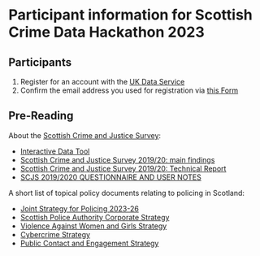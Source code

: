 # Participant information for Scottish Crime Data Hackathon 2023

## Participants

1. Register for an account with the [UK Data Service](https://ukdataservice.ac.uk/)
2. Confirm the email address you used for registration via [this Form](https://forms.office.com/e/i1cx5L5cKN)





## Pre-Reading

About the [Scottish Crime and Justice Survey](https://www.gov.scot/collections/scottish-crime-and-justice-survey/):
- [Interactive Data Tool](https://scotland.shinyapps.io/sg-scottish-crime-justice-survey/)
- [Scottish Crime and Justice Survey 2019/20: main findings](https://www.gov.scot/publications/scottish-crime-justice-survey-2019-20-main-findings/)
- [Scottish Crime and Justice Survey 2019/20: Technical Report](https://www.gov.scot/binaries/content/documents/govscot/publications/statistics/2021/02/scottish-crime-and-justice-survey-2019-20-supplementary-documents/documents/scjs-2019-20---technical-report/scjs-2019-20---technical-report/govscot%3Adocument/2019_20%2BSCJS%2B-%2BTechnical%2BReport2.pdf)
- [SCJS 2019/2020 QUESTIONNAIRE AND USER NOTES](https://www.gov.scot/binaries/content/documents/govscot/publications/statistics/2021/02/scottish-crime-and-justice-survey-2019-20-supplementary-documents/documents/scjs-2019-20---questionnaire/scjs-2019-20---questionnaire/govscot%3Adocument/SCJS%2B2019_20%2B-%2BQuestionnaire.pdf)

A short list of topical policy documents relating to policing in Scotland:
- [Joint Strategy for Policing 2023-26](https://www.spa.police.uk/spa-media/m3odwrfe/item-9-design-version-joint-strategy-for-policing-2023-26.pdf)
- [Scottish Police Authority Corporate Strategy](https://www.spa.police.uk/spa-media/piyfodtz/item-8-spa-corporate-strategy.pdf)
- [Violence Against Women and Girls Strategy](https://www.scotland.police.uk/spa-media/ofufdhff/violence-against-women-girls-strategy-v4.pdf)
- [Cybercrime Strategy](https://www.scotland.police.uk/spa-media/msbpuuud/cyber-strategy.pdf)
- [Public Contact and Engagement Strategy](https://www.scotland.police.uk/spa-media/qbyfwwyu/public-contact-and-engagement-strategy.pdf)
